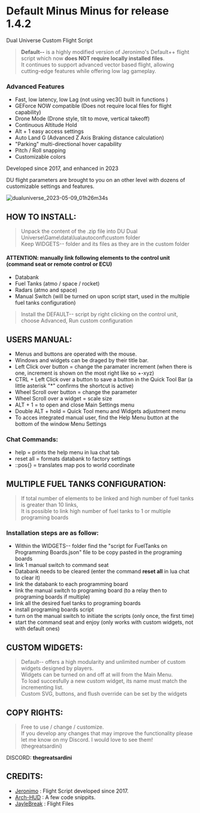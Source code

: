 # Default Minus Minus for release 1.4.2

Dual Universe Custom Flight Script

>**Default--** is a highly modified version of Jeronimo's Default++ flight script which now **does NOT require locally installed files**.<br>
It continues to support advanced vector based flight, allowing cutting-edge features while offering low lag gameplay. 

### Advanced Features
- Fast, low latency, low Lag (not using vec3() built in functions )
- GEForce NOW compatible (Does not require local files for flight capability)
- Drone Mode (Drone style, tilt to move, vertical takeoff)
- Continuous Altitude Hold
- Alt + 1 easy access settings
- Auto Land G (Advanced Z Axis Braking distance calculation)
- "Parking" multi-directional hover capability
- Pitch / Roll snapping
- Customizable colors

Developed since 2017, and enhanced in 2023

DU flight parameters are brought to you on an other level with dozens of customizable settings and features.

![dualuniverse_2023-05-09_01h26m34s](https://user-images.githubusercontent.com/75027025/236959679-b8004eea-4f7e-4fad-b38a-ad1041fbd2f1.png)


## HOW TO INSTALL:

>Unpack the content of the .zip file into DU Dual Universe\Game\data\lua\autoconf\custom folder<br>
Keep WIDGETS-- folder and its files as they are in the custom folder


#### ATTENTION: manually link following elements to the control unit (command seat or remote control or ECU)
- Databank
- Fuel Tanks (atmo / space / rocket)
- Radars (atmo and space)
- Manual Switch (will be turned on upon script start, used in the multiple fuel tanks configuration)

>Install the DEFAULT-- script by right clicking on the control unit, choose Advanced, Run custom configuration


## USERS MANUAL:
- Menus and buttons are operated with the mouse.
- Windows and widgets can be draged by their title bar.
- Left Click over button = change the paramater increment (when there is one, increment is shown on the most right like so +-xyz)
- CTRL + Left Click over a button to save a button in the Quick Tool Bar (a little asterisk "*" confirms the shortcut is active)
- Wheel Scroll over button = change the parameter
- Wheel Scroll over a widget = scale size
- ALT + 1 = to open and close Main Settings menu
- Double ALT + hold = Quick Tool menu and Widgets adjustment menu
- To acces integrated manual user, find the Help Menu button at the bottom of the window Menu Settings

### Chat Commands:
- help = prints the help menu in lua chat tab
- reset all = formats databank to factory settings
- ::pos{} = translates map pos to world coordinate



## MULTIPLE FUEL TANKS CONFIGURATION:

>If total number of elements to be linked and high number of fuel tanks is greater than 10 links,<br>
It is possible to link high number of fuel tanks to 1 or multiple programing boards

### Installation steps are as follow:
- Within the WIDGETS-- folder find the "script for FuelTanks on Programming Boards.json" file to be copy pasted in the programing boards
- link 1 manual switch to command seat
- Databank needs to be cleared (enter the command **reset all** in lua chat to clear it)
- link the databank to each programming board
- link the manual switch to programing board (to a relay then to programing boards if multiple)
- link all the desired fuel tanks to programing boards
- install programing boards script
- turn on the manual switch to initiate the scripts (only once, the first time)
- start the command seat and enjoy (only works with custom widgets, not with default ones)


## CUSTOM WIDGETS:

>Default-- offers a high modularity and unlimited number of custom widgets designed by players.<br>
Widgets can be turned on and off at will from the Main Menu.<br>
To load succesfully a new custom widget, its name must match the incrementing list.<br>
Custom SVG, buttons, and flush override can be set by the widgets


## COPY RIGHTS:
>Free to use / change / customize.<br>
If you develop any changes that may improve the functionality please let me know on my Discord. I would love to see them! (thegreatsardini)

DISCORD: **thegreatsardini**


## CREDITS:
- [Jeronimo](https://github.com/JeronimoDU/Default-PLUS-PLUS) : Flight Script developed since 2017.
- [Arch-HUD](https://github.com/Archaegeo/Archaegeo-Orbital-Hud) : A few code snippits.
- [JayleBreak](https://gitlab.com/JayleBreak/dualuniverse/-/tree/master/DUflightfiles/autoconf/custom) : Flight Files